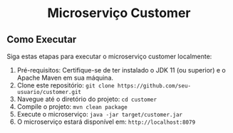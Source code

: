<h1 align="center">Microserviço Customer</h1>

## Como Executar

Siga estas etapas para executar o microserviço customer localmente:

1. Pré-requisitos: Certifique-se de ter instalado o JDK 11 (ou superior) e o Apache Maven em sua máquina.
2. Clone este repositório: `git clone https://github.com/seu-usuario/customer.git`
3. Navegue até o diretório do projeto: `cd customer`
4. Compile o projeto: `mvn clean package`
5. Execute o microserviço: `java -jar target/customer.jar`
6. O microserviço estará disponível em: `http://localhost:8079`


